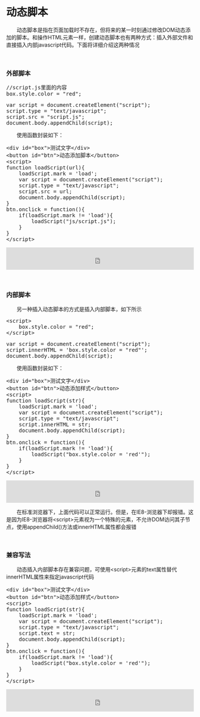 # 动态脚本

&emsp;&emsp;动态脚本是指在页面加载时不存在，但将来的某一时刻通过修改DOM动态添加的脚本。和操作HTML元素一样，创建动态脚本也有两种方式：插入外部文件和直接插入内部javascript代码。下面将详细介绍这两种情况

&nbsp;

### 外部脚本

<div>
<pre>//script.js里面的内容
box.style.color = "red";</pre>
</div>
<div>
<pre>var script = document.createElement("script");
script.type = "text/javascript";
script.src = "script.js";
document.body.appendChild(script);</pre>
</div>

&emsp;&emsp;使用函数封装如下：

<div>
<pre>&lt;div id="box"&gt;测试文字&lt;/div&gt;
&lt;button id="btn"&gt;动态添加脚本&lt;/button&gt;
&lt;script&gt;
function loadScript(url){
    loadScript.mark = 'load';
    var script = document.createElement("script");
    script.type = "text/javascript";
    script.src = url;
    document.body.appendChild(script);
}
btn.onclick = function(){
    if(loadScript.mark != 'load'){
        loadScript("js/script.js");        
    }
}
&lt;/script&gt;</pre>
</div>

<iframe style="width: 100%; height: 60px;" src="https://demo.xiaohuochai.site/js/active/a1.html" frameborder="0" width="320" height="240"></iframe>

&nbsp;

### 内部脚本

&emsp;&emsp;另一种插入动态脚本的方式是插入内部脚本，如下所示

<div>
<pre>&lt;script&gt;
    box.style.color = "red";
&lt;/script&gt;</pre>
</div>
<div>
<pre>var script = document.createElement("script");
script.innerHTML = 'box.style.color = "red"';
document.body.appendChild(script);</pre>
</div>

&emsp;&emsp;使用函数封装如下：

<div>
<pre>&lt;div id="box"&gt;测试文字&lt;/div&gt;
&lt;button id="btn"&gt;动态添加样式&lt;/button&gt;
&lt;script&gt;
function loadScript(str){
    loadScript.mark = 'load';
    var script = document.createElement("script");
    script.type = "text/javascript";
    script.innerHTML = str;
    document.body.appendChild(script);
}
btn.onclick = function(){
    if(loadScript.mark != 'load'){
        loadScript("box.style.color = 'red'");        
    }
}
&lt;/script&gt;</pre>
</div>

<iframe style="width: 100%; height: 60px;" src="https://demo.xiaohuochai.site/js/active/a2.html" frameborder="0" width="320" height="240"></iframe>

&emsp;&emsp;在标准浏览器下，上面代码可以正常运行。但是，在IE8-浏览器下却报错。这是因为IE8-浏览器将&lt;script&gt;元素视为一个特殊的元素，不允许DOM访问其子节点，使用appendChild()方法或innerHTML属性都会报错

&nbsp;

### 兼容写法

&emsp;&emsp;动态插入内部脚本存在兼容问题，可使用&lt;script&gt;元素的text属性替代innerHTML属性来指定javascript代码

<div>
<pre>&lt;div id="box"&gt;测试文字&lt;/div&gt;
&lt;button id="btn"&gt;动态添加样式&lt;/button&gt;
&lt;script&gt;
function loadScript(str){
    loadScript.mark = 'load';
    var script = document.createElement("script");
    script.type = "text/javascript";
    script.text = str;
    document.body.appendChild(script);
}
btn.onclick = function(){
    if(loadScript.mark != 'load'){
        loadScript("box.style.color = 'red'");        
    }
}
&lt;/script&gt;</pre>
</div>

<iframe style="width: 100%; height: 60px;" src="https://demo.xiaohuochai.site/js/active/a3.html" frameborder="0" width="320" height="240"></iframe>

